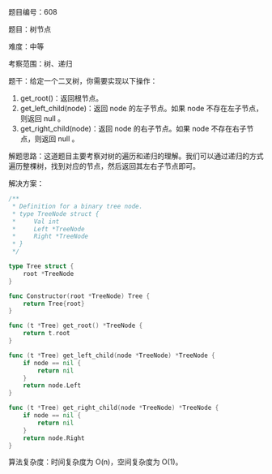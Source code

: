 题目编号：608

题目：树节点

难度：中等

考察范围：树、递归

题干：给定一个二叉树，你需要实现以下操作：

1. get_root()：返回根节点。
2. get_left_child(node)：返回 node 的左子节点。如果 node 不存在左子节点，则返回 null 。
3. get_right_child(node)：返回 node 的右子节点。如果 node 不存在右子节点，则返回 null 。

解题思路：这道题目主要考察对树的遍历和递归的理解。我们可以通过递归的方式遍历整棵树，找到对应的节点，然后返回其左右子节点即可。

解决方案：

```go
/**
 * Definition for a binary tree node.
 * type TreeNode struct {
 *     Val int
 *     Left *TreeNode
 *     Right *TreeNode
 * }
 */

type Tree struct {
    root *TreeNode
}

func Constructor(root *TreeNode) Tree {
    return Tree{root}
}

func (t *Tree) get_root() *TreeNode {
    return t.root
}

func (t *Tree) get_left_child(node *TreeNode) *TreeNode {
    if node == nil {
        return nil
    }
    return node.Left
}

func (t *Tree) get_right_child(node *TreeNode) *TreeNode {
    if node == nil {
        return nil
    }
    return node.Right
}
```

算法复杂度：时间复杂度为 O(n)，空间复杂度为 O(1)。